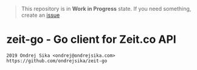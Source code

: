> This repository is in __Work in Progress__ state. If you need something, create an [issue](https://github.com/ondrejsika/zeit-go/issues/new)


# zeit-go - Go client for Zeit.co API

    2019 Ondrej Sika <ondrej@ondrejsika.com>
    https://github.com/ondrejsika/zeit-go

